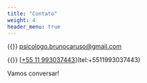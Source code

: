 ```yaml
---
title: "Contato"
weight: 4
header_menu: true
---
```


{{<icon class="fa fa-envelope">}}&nbsp;[psicologo.brunocaruso@gmail.com](mailto:psicologo.brunocaruso@gmail.com)

{{<icon class="fa fa-phone">}}&nbsp;[[+55 11 993037443](https://wa.me/5511993037443)](tel:+5511993037443)

Vamos conversar!
